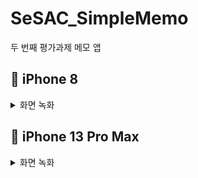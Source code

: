 # SeSAC_SimpleMemo
두 번째 평가과제 메모 앱

## 📱 iPhone 8
<details>
<summary>화면 녹화</summary>
<div markdown="1">    
  
no. | 내용 | 화면 녹화
------- | ------- | ------- |
1 | 처음 앱 실행 시 Walkthrough 팝업 화면 | ![Simulator Screen Recording - iPhone 8 - 2021-11-12 at 12 56 41](https://user-images.githubusercontent.com/22907483/141408407-3c3a3993-5aa0-4e72-8dd2-ad01abbe1043.gif)  
2 | 하단 TabBarItem을 클릭하여 새 메모 작성 후 완료 버튼 클릭하여 저장 | ![Simulator Screen Recording - iPhone 8 - 2021-11-12 at 12 57 08](https://user-images.githubusercontent.com/22907483/141408417-b4cb1d3a-c026-47a7-9cf3-a274f6df3cf3.gif)
3 | leadingSwipeAction으로 메모 고정 및 고정 해제(5개 제한) | ![Simulator Screen Recording - iPhone 8 - 2021-11-12 at 12 59 29](https://user-images.githubusercontent.com/22907483/141408423-953a2412-01dc-4354-8150-d7c0fdb613de.gif)  
4 | TrailingSwipeAction으로 메모 삭제 | ![Simulator Screen Recording - iPhone 8 - 2021-11-12 at 13 01 13](https://user-images.githubusercontent.com/22907483/141408428-c974a7cb-411a-4e30-a458-13cde00c7f10.gif)    
5 | 검색 기능(검색어 textColor 변경) | ![Simulator Screen Recording - iPhone 8 - 2021-11-12 at 13 02 11](https://user-images.githubusercontent.com/22907483/141408436-b2d8254c-2d4d-4da3-ae37-e30306d2dfcf.gif)   
6 | 작성한 메모 내용 수정 및 내용 공유 | ![Simulator Screen Recording - iPhone 8 - 2021-11-12 at 13 02 37](https://user-images.githubusercontent.com/22907483/141408438-04dd123d-d48f-41f1-99a1-6a1042f228dc.gif)  
7 | 메모 비어있는 경우 해당 메모 삭제 | ![Simulator Screen Recording - iPhone 8 - 2021-11-12 at 13 35 13](https://user-images.githubusercontent.com/22907483/141410255-2edfedb0-eb27-4a0d-83a1-ae48053e962e.gif)
  
</div>
</details>

## 📱 iPhone 13 Pro Max
<details>
<summary>화면 녹화</summary>
<div markdown="1">    
  
no. | 내용 | 화면 녹화
------- | ------- | ------- |
1 | 처음 앱 실행 시 Walkthrough 팝업 화면 | ![Simulator Screen Recording - iPhone 13 Pro Max - 2021-11-12 at 13 06 10](https://user-images.githubusercontent.com/22907483/141408148-1846e3ed-f342-4d3b-931c-02475292c241.gif)  
2 | 하단 TabBarItem을 클릭하여 새 메모 작성 후 완료 버튼 클릭하여 저장 | ![Simulator Screen Recording - iPhone 13 Pro Max - 2021-11-12 at 13 06 42](https://user-images.githubusercontent.com/22907483/141408152-f0b8b36a-95b5-4ca2-9ff1-4cb93a9d3c2d.gif)  
3 | leadingSwipeAction으로 메모 고정 및 고정 해제(5개 제한) | ![Simulator Screen Recording - iPhone 13 Pro Max - 2021-11-12 at 13 08 24](https://user-images.githubusercontent.com/22907483/141408154-9db1cbc1-845f-4489-afec-f3cf5b0552b1.gif)  
4 | TrailingSwipeAction으로 메모 삭제 | ![Simulator Screen Recording - iPhone 13 Pro Max - 2021-11-12 at 13 08 55](https://user-images.githubusercontent.com/22907483/141408155-faf2a819-5e35-48be-85ee-74522495e9e4.gif)  
5 | 검색 기능(검색어 textColor 변경) | ![Simulator Screen Recording - iPhone 13 Pro Max - 2021-11-12 at 13 09 21](https://user-images.githubusercontent.com/22907483/141408157-4e08c0d7-1174-4588-814e-bdc88d5be7bd.gif)    
6 | 작성한 메모 내용 수정 및 내용 공유 | ![Simulator Screen Recording - iPhone 13 Pro Max - 2021-11-12 at 13 09 42](https://user-images.githubusercontent.com/22907483/141408159-bba46c59-63f0-4af1-b797-800072bb5c88.gif)  
7 | 메모 비어있는 경우 해당 메모 삭제 | ![Simulator Screen Recording - iPhone 13 Pro Max - 2021-11-12 at 13 36 47](https://user-images.githubusercontent.com/22907483/141410371-47b5635e-fd16-42cb-99f3-f0f7e2f3c7e7.gif)
  
</div>
</details>
